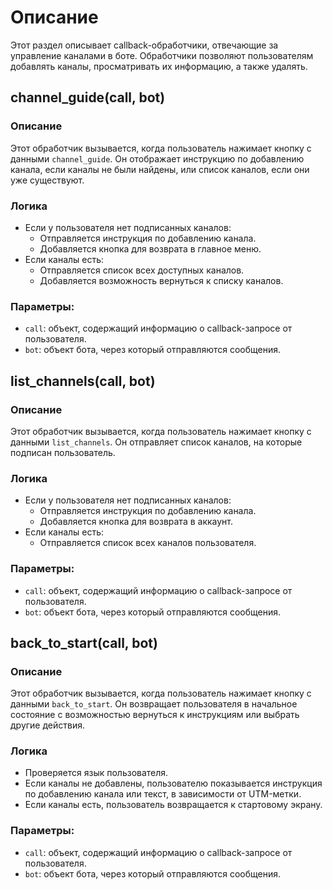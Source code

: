 # Описание
Этот раздел описывает callback-обработчики, отвечающие за управление каналами в боте. Обработчики позволяют пользователям добавлять каналы, просматривать их информацию, а также удалять.
## channel_guide(call, bot)

### Описание

Этот обработчик вызывается, когда пользователь нажимает кнопку с данными `channel_guide`. Он отображает инструкцию по добавлению канала, если каналы не были найдены, или список каналов, если они уже существуют.

### Логика

- Если у пользователя нет подписанных каналов:
    - Отправляется инструкция по добавлению канала.
    - Добавляется кнопка для возврата в главное меню.
- Если каналы есть:
    - Отправляется список всех доступных каналов.
    - Добавляется возможность вернуться к списку каналов.

### Параметры:

- `call`: объект, содержащий информацию о callback-запросе от пользователя.
- `bot`: объект бота, через который отправляются сообщения.
## list_channels(call, bot)

### Описание

Этот обработчик вызывается, когда пользователь нажимает кнопку с данными `list_channels`. Он отправляет список каналов, на которые подписан пользователь.

### Логика

- Если у пользователя нет подписанных каналов:
    - Отправляется инструкция по добавлению канала.
    - Добавляется кнопка для возврата в аккаунт.
- Если каналы есть:
    - Отправляется список всех каналов пользователя.
### Параметры:

- `call`: объект, содержащий информацию о callback-запросе от пользователя.
- `bot`: объект бота, через который отправляются сообщения.
## back_to_start(call, bot)

### Описание

Этот обработчик вызывается, когда пользователь нажимает кнопку с данными `back_to_start`. Он возвращает пользователя в начальное состояние с возможностью вернуться к инструкциям или выбрать другие действия.

### Логика

- Проверяется язык пользователя.
- Если каналы не добавлены, пользователю показывается инструкция по добавлению канала или текст, в зависимости от UTM-метки.
- Если каналы есть, пользователь возвращается к стартовому экрану.

### Параметры:

- `call`: объект, содержащий информацию о callback-запросе от пользователя.
- `bot`: объект бота, через который отправляются сообщения.